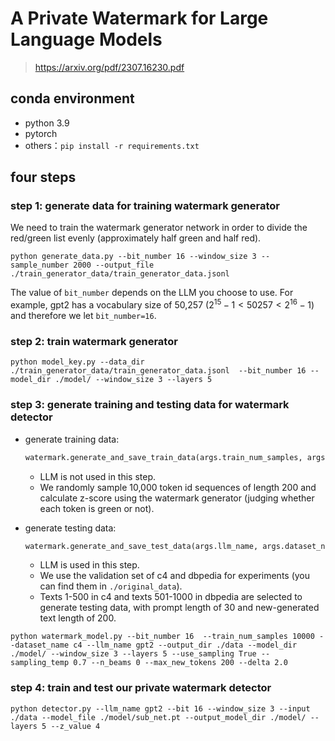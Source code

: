 # A Private Watermark for Large Language Models
> https://arxiv.org/pdf/2307.16230.pdf
## conda environment
- python 3.9
- pytorch
- others：`pip install -r requirements.txt`
## four steps
### step 1: generate data for training watermark generator
We need to train the watermark generator network in order to divide the red/green list evenly (approximately half green and half red). 
```shell
python generate_data.py --bit_number 16 --window_size 3 --sample_number 2000 --output_file ./train_generator_data/train_generator_data.jsonl
```
The value of `bit_number` depends on the LLM you choose to use. For example, gpt2 has a vocabulary size of 50,257 ($2^{15}-1<50257<2^{16}-1$) and therefore we let `bit_number=16`.
### step 2: train watermark generator
```shell
python model_key.py --data_dir ./train_generator_data/train_generator_data.jsonl  --bit_number 16 --model_dir ./model/ --window_size 3 --layers 5
```
### step 3: generate training and testing data for watermark detector
- generate training data: 
  ```python
  watermark.generate_and_save_train_data(args.train_num_samples, args.output_dir)
  ```
  - LLM is not used in this step. 
  - We randomly sample 10,000 token id sequences of length 200 and calculate z-score using the watermark generator (judging whether each token is green or not).

- generate testing data: 
  ```python
  watermark.generate_and_save_test_data(args.llm_name, args.dataset_name, args.output_dir, args.sampling_temp, args.max_new_tokens)
  ```
  - LLM is used in this step. 
  - We use the validation set of c4 and dbpedia for experiments (you can find them in `./original_data`). 
  - Texts 1-500 in c4 and texts 501-1000 in dbpedia are selected to generate testing data, with prompt length of 30 and new-generated text length of 200.

```shell
python watermark_model.py --bit_number 16  --train_num_samples 10000 --dataset_name c4 --llm_name gpt2 --output_dir ./data --model_dir ./model/ --window_size 3 --layers 5 --use_sampling True --sampling_temp 0.7 --n_beams 0 --max_new_tokens 200 --delta 2.0
```
### step 4: train and test our private watermark detector
```shell
python detector.py --llm_name gpt2 --bit 16 --window_size 3 --input ./data --model_file ./model/sub_net.pt --output_model_dir ./model/ --layers 5 --z_value 4
```